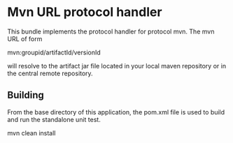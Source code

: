 Mvn URL protocol handler
=================================================

This bundle implements the protocol handler for 
protocol mvn. The mvn URL of form

  mvn:groupid/artifactId/versionId

will resolve to the artifact jar file located
in your local maven repository or in the central
remote repository.


Building
--------
From the base directory of this application, the pom.xml file
is used to build and run the standalone unit test.

  mvn clean install
  







